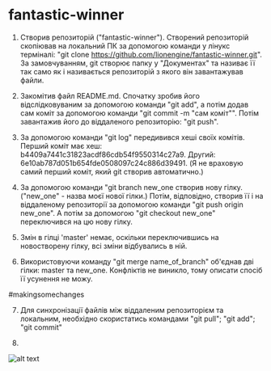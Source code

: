 # fantastic-winner

1. Створив репозиторій ("fantastic-winner"). Створений репозиторій скопіював на локальний ПК за допомогою команди у лінукс терміналі: "git clone https://github.com/lionengine/fantastic-winner.git". За замовчуванням, git створює папку у "Документах" та називає її так само як і називається репозиторій з якого він завантажував файли.

2. Закомітив файл README.md. Спочатку зробив його відслідковуваним за допомогою команди "git add", а потім додав сам коміт за допомогою команди "git commit -m "сам коміт"". Потім завантажив його до віддаленого репозиторію: "git push".

3. За допомогою команди "git log" передивився хеші своїх комітів. Перший коміт має хеш: b4409a7441c31823acdf86cdb54f9550314c27a9. Другий: 6e10ab787d051b654fde0508097c24c886d39491. (Я не враховую самий перший коміт, який git створив автоматично.)

4. За допомогою команди "git branch new_one створив нову гілку. ("new_one" - назва моєї нової гілки.) Потім, відповідно, створив її і на віддаленому репозиторії за допомогою команди "git push origin new_one". А потім за допомогою "git checkout new_one" переключився на цю нову гілку.

5. Змін в гілці 'master' немає, оскільки переключившись на новостворену гілку, всі зміни відбувались в ній. 

6. Використовуючи команду "git merge name_of_branch" об'єднав дві гілки: master та new_one. Конфліктів не виникло, тому описати спосіб її усунення не можу. 

#makingsomechanges

7. Для синхронізації файлів між віддаленим репозиторієм та локальним, необхідно скористатись командами "git pull"; "git add"; "git commit"

8. 

![alt text](./img.jpg)
